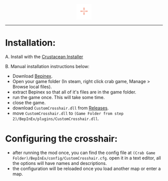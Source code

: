 <p align="center">
    <img src="https://github.com/o7Moon/CrabGame.CustomCrosshair/raw/main/crosshair.png" style="width: 50px; height: 50px">
</p>

---

# Installation:

A. Install with the [Crustacean Installer](https://github.com/o7Moon/Crustacean/blob/main/README.md)

B. Manual installation instructions below:
- Download [Bepinex](https://builds.bepinex.dev/projects/bepinex_be/577/BepInEx_UnityIL2CPP_x64_ec79ad0_6.0.0-be.577.zip).
- Open your game folder (In steam, right click crab game, Manage > Browse local files).
- extract Bepinex so that all of it's files are in the game folder.
- run the game once. This will take some time.
- close the game.
- download `CustomCrosshair.dll` from [Releases](https://github.com/o7Moon/CrabGame.CustomCrosshair/releases).
- move `CustomCrosshair.dll` to `(Game Folder from step 2)/BepInEx/plugins/CustomCrosshair.dll`.

# Configuring the crosshair:
- after running the mod once, you can find the config file at `(Crab Game Folder)/BepInEx/config/CustomCrosshair.cfg`. open it in a text editor, all the options will have names and descriptions.
- the configuration will be reloaded once you load another map or enter a map.
